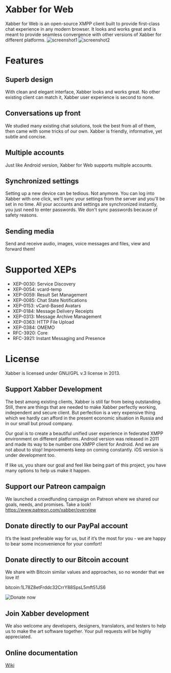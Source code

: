 # Xabber for Web

Xabber for Web is an open-source XMPP client built to provide first-class chat experience in any modern browser. It looks and works great and is meant to provide seamless convergence with other versions of Xabber for different platforms.
![screenshot1](xabber_chat_screenshot_1.png) ![screenshot2](xabber_chat_screenshot_2.png)

# Features
## Superb design
With clean and elegant interface, Xabber looks and works great. No other existing client can match it, Xabber user experience is second to none.
## Conversations up front
We studied many existing chat solutions, took the best from all of them, then came with some tricks of our own. Xabber is friendly, informative, yet subtle and concise.
## Multiple accounts
Just like Android version, Xabber for Web supports multiple accounts.
## Synchronized settings
Setting up a new device can be tedious. Not anymore. You can log into Xabber with one click, we'll sync your settings from the server and you'll be set in no time.
All your accounts and settings are synchronized instantly, you just need to enter passwords. We don't sync passwords because of safety reasons.
## Sending media
Send and receive audio,  images, voice messages and files, view and forward them! 
 
# Supported XEPs
* XEP-0030: Service Discovery
* XEP-0054: vcard-temp
* XEP-0059: Result Set Management
* XEP-0085: Chat State Notifications
* XEP-0153: vCard-Based Avatars
* XEP-0184: Message Delivery Receipts
* XEP-0313: Message Archive Management
* XEP-0363: HTTP File Upload
* XEP-0384: OMEMO
* RFC-3920: Core
* RFC-3921: Instant Messaging and Presence

# License 
Xabber is licensed under GNU/GPL v.3 license in 2013. 

## Support Xabber Development
The best among existing clients, Xabber is still far from being outstanding.  Still, there are things that are needed to make Xabber perfectly working, independent and secure client. But perfection is a very expensive thing which we hardly can afford in the present economic situation in Russia and in our small but proud company. 

Our goal is to create a beautiful unified user experience in federated XMPP environment on different platforms. Android version was released in 2011 and made its way to be number one XMPP client for Android.  And we are not about to stop! Improvements keep on coming constantly. iOS version is under development too. 

If like us, you share our goal and feel like being part of this project,  you have many options to help us make it happen.
## Support our Patreon campaign
We launched a crowdfunding campaign on Patreon where we shared our goals, needs, and promises. Take a look!
https://www.patreon.com/xabber/overview

## Donate directly to our PayPal account
It’s the least preferable way for us, but if it’s the most for you - we are happy to bear some inconvenience for your comfort!

## Donate directly to our Bitcoin account
We share with Bitcoin similar values and approaches, so no wonder that we love it!

bitcoin:1L78Z8etFrddc32CrrY88SpsL5mft51JS6

![Donate now](XabberBitcoinDonations.png)

## Join Xabber development
We also welcome any developers, designers, translators, and testers to help us to make the art software together.  Your pull requests will be highly appreciated. 


## Online documentation
[Wiki](https://github.com/redsolution/xabber-web/wiki)

